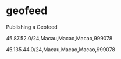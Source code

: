 # geofeed

Publishing a Geofeed

45.87.52.0/24,Macau,Macao,Macao,999078

45.135.44.0/24,Macau,Macao,Macao,999078

